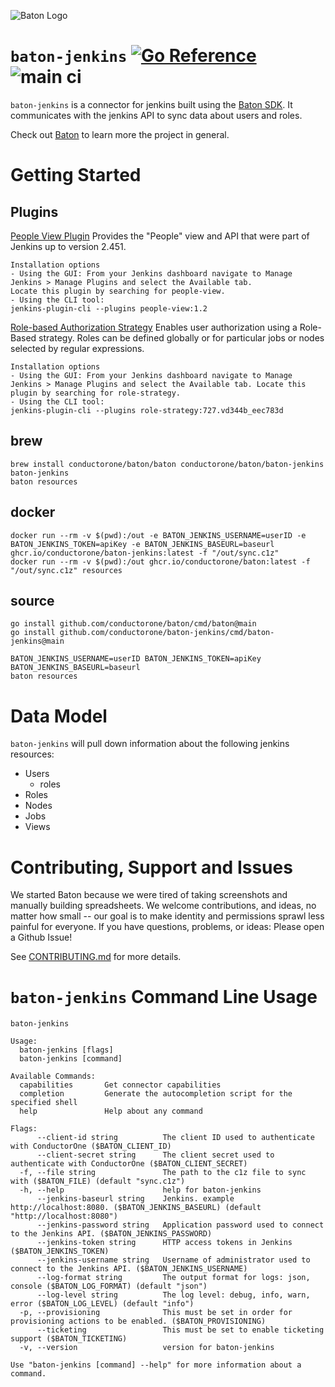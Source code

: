 ![Baton Logo](./docs/images/baton-logo.png)

# `baton-jenkins` [![Go Reference](https://pkg.go.dev/badge/github.com/conductorone/baton-jenkins.svg)](https://pkg.go.dev/github.com/conductorone/baton-jenkins) ![main ci](https://github.com/conductorone/baton-jenkins/actions/workflows/main.yaml/badge.svg)

`baton-jenkins` is a connector for jenkins built using the [Baton SDK](https://github.com/conductorone/baton-sdk). It communicates with the jenkins API to sync data about users and roles.

Check out [Baton](https://github.com/conductorone/baton) to learn more the project in general.

# Getting Started

## Plugins

[People View Plugin](https://plugins.jenkins.io/people-view/)
Provides the "People" view and API that were part of Jenkins up to version 2.451.

```
Installation options
- Using the GUI: From your Jenkins dashboard navigate to Manage Jenkins > Manage Plugins and select the Available tab. 
Locate this plugin by searching for people-view.
- Using the CLI tool:
jenkins-plugin-cli --plugins people-view:1.2
```

[Role-based Authorization Strategy](https://plugins.jenkins.io/role-strategy/)
Enables user authorization using a Role-Based strategy. Roles can be defined globally or for particular jobs or 
nodes selected by regular expressions.
```
Installation options
- Using the GUI: From your Jenkins dashboard navigate to Manage Jenkins > Manage Plugins and select the Available tab. Locate this plugin by searching for role-strategy.
- Using the CLI tool:
jenkins-plugin-cli --plugins role-strategy:727.vd344b_eec783d
```

## brew

```
brew install conductorone/baton/baton conductorone/baton/baton-jenkins
baton-jenkins
baton resources
```

## docker

```
docker run --rm -v $(pwd):/out -e BATON_JENKINS_USERNAME=userID -e BATON_JENKINS_TOKEN=apiKey -e BATON_JENKINS_BASEURL=baseurl ghcr.io/conductorone/baton-jenkins:latest -f "/out/sync.c1z"
docker run --rm -v $(pwd):/out ghcr.io/conductorone/baton:latest -f "/out/sync.c1z" resources
```

## source

```
go install github.com/conductorone/baton/cmd/baton@main
go install github.com/conductorone/baton-jenkins/cmd/baton-jenkins@main

BATON_JENKINS_USERNAME=userID BATON_JENKINS_TOKEN=apiKey BATON_JENKINS_BASEURL=baseurl
baton resources
```

# Data Model

`baton-jenkins` will pull down information about the following jenkins resources:
- Users
  - roles
- Roles
- Nodes
- Jobs 
- Views

# Contributing, Support and Issues

We started Baton because we were tired of taking screenshots and manually building spreadsheets. We welcome contributions, and ideas, no matter how small -- our goal is to make identity and permissions sprawl less painful for everyone. If you have questions, problems, or ideas: Please open a Github Issue!

See [CONTRIBUTING.md](https://github.com/ConductorOne/baton/blob/main/CONTRIBUTING.md) for more details.

# `baton-jenkins` Command Line Usage

```
baton-jenkins

Usage:
  baton-jenkins [flags]
  baton-jenkins [command]

Available Commands:
  capabilities       Get connector capabilities
  completion         Generate the autocompletion script for the specified shell
  help               Help about any command

Flags:
      --client-id string          The client ID used to authenticate with ConductorOne ($BATON_CLIENT_ID)
      --client-secret string      The client secret used to authenticate with ConductorOne ($BATON_CLIENT_SECRET)
  -f, --file string               The path to the c1z file to sync with ($BATON_FILE) (default "sync.c1z")
  -h, --help                      help for baton-jenkins
      --jenkins-baseurl string    Jenkins. example http://localhost:8080. ($BATON_JENKINS_BASEURL) (default "http://localhost:8080")
      --jenkins-password string   Application password used to connect to the Jenkins API. ($BATON_JENKINS_PASSWORD)
      --jenkins-token string      HTTP access tokens in Jenkins ($BATON_JENKINS_TOKEN)
      --jenkins-username string   Username of administrator used to connect to the Jenkins API. ($BATON_JENKINS_USERNAME)
      --log-format string         The output format for logs: json, console ($BATON_LOG_FORMAT) (default "json")
      --log-level string          The log level: debug, info, warn, error ($BATON_LOG_LEVEL) (default "info")
  -p, --provisioning              This must be set in order for provisioning actions to be enabled. ($BATON_PROVISIONING)
      --ticketing                 This must be set to enable ticketing support ($BATON_TICKETING)
  -v, --version                   version for baton-jenkins

Use "baton-jenkins [command] --help" for more information about a command.

```
